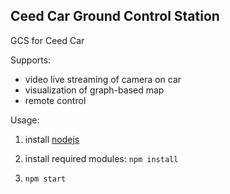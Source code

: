 ## Ceed Car Ground Control Station

GCS for Ceed Car

Supports:
* video live streaming of camera on car
* visualization of graph-based map
* remote control

Usage:
1. install [nodejs](https://nodejs.org/en/)
2. install required modules: 
```npm install```

3. ```npm start```
